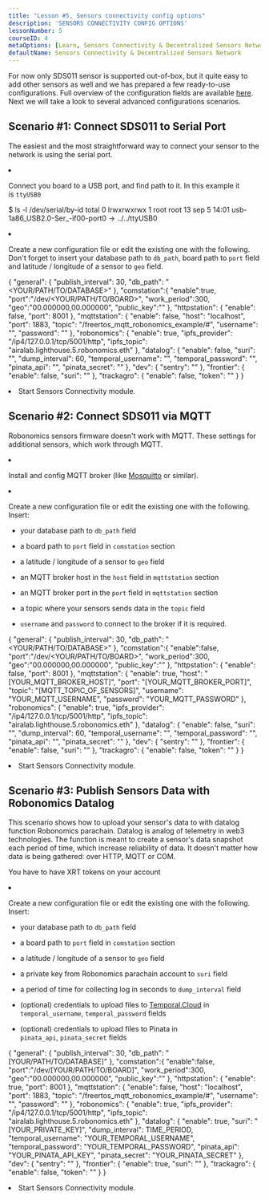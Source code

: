 ```yaml
---
title: "Lesson #5, Sensors connectivity config options"
description: 'SENSORS CONNECTIVITY CONFIG OPTIONS'
lessonNumber: 5
courseID: 4
metaOptions: [Learn, Sensors Connectivity & Decentralized Sensors Network]
defaultName: Sensors Connectivity & Decentralized Sensors Network
---
```


For now only SDS011 sensor is supported out-of-box, but it quite easy to add other sensors as well and we has prepared a few ready-to-use configurations. Full overview of the configuration fields are available [here](https://github.com/airalab/sensors-connectivity/tree/master/connectivity/config). Next we will take a look to several advanced configurations scenarios.

## Scenario #1: Connect SDS011 to Serial Port

The easiest and the most straightforward way to connect your sensor to the network is using the serial port. 

<List type="numbers">

<li>

Connect you board to a USB port, and find path to it. In this example it is `ttyUSB0`


<LessonCodeWrapper codeClass="big-code" language="bash">$ ls -l /dev/serial/by-id
total 0
lrwxrwxrwx 1 root root 13 sep 5 14:01 usb-1a86_USB2.0-Ser_-if00-port0 -> ../../ttyUSB0</LessonCodeWrapper>
</li>

<li>

Create a new configuration file or edit the existing one with the following. Don't forget to insert your database path to `db_path`, board path to `port` field and latitude / longitude of a sensor to `geo` field.

<LessonCodeWrapper codeClass="big-code" language="json">{
   "general": {
      "publish_interval": 30,
      "db_path": "<YOUR/PATH/TO/DATABASE>"
   },
   "comstation":{
      "enable":true,
      "port":"/dev/<YOUR/PATH/TO/BOARD>",
      "work_period":300,
      "geo":"00.000000,00.000000",
      "public_key":""
   },
   "httpstation": {
      "enable": false,
      "port": 8001
   },
   "mqttstation": {
      "enable": false,
      "host": "localhost",
      "port": 1883,
      "topic": "/freertos_mqtt_robonomics_example/#",
      "username": "",
      "password": ""
   },
   "robonomics": {
      "enable": true,
      "ipfs_provider": "/ip4/127.0.0.1/tcp/5001/http",
      "ipfs_topic": "airalab.lighthouse.5.robonomics.eth"
   },
   "datalog": {
      "enable": false,
      "suri": "",
      "dump_interval": 60,
      "temporal_username": "",
      "temporal_password": "",
      "pinata_api": "",
      "pinata_secret": ""
   },
   "dev": {
      "sentry": ""
   },
   "frontier": {
      "enable": false,
      "suri": ""
   },
   "trackagro": {
      "enable": false,
      "token": ""
   }
}</LessonCodeWrapper>

</li>

<li>Start Sensors Connectivity module.</li>

</List>


## Scenario #2: Connect SDS011 via MQTT

<RoboAcademyNote type="okay" title="INFO">Robonomics sensors firmware doesn't work with MQTT. These settings for additional sensors, which work through MQTT.
</RoboAcademyNote>

<List type="numbers">

<li>

Install and config MQTT broker (like [Mosquitto](https://mosquitto.org/) or similar).

</li>

<li>

Create a new configuration file or edit the existing one with the following. Insert:

- your database path to `db_path` field

- a board path to `port` field in `comstation` section

- a latitude / longitude of a sensor to `geo` field

- an MQTT broker host in the `host` field in `mqttstation` section

- an MQTT broker port in the `port` field in `mqttstation` section

- a topic where your sensors sends data in the `topic` field

- `username` and `password` to connect to the broker if it is required.


<LessonCodeWrapper codeClass="big-code" language="json">{
   "general": {
      "publish_interval": 30,
      "db_path": "<YOUR/PATH/TO/DATABASE>"
   },
   "comstation":{
      "enable":false,
      "port":"/dev/<YOUR/PATH/TO/BOARD>",
      "work_period":300,
      "geo":"00.000000,00.000000",
      "public_key":""
   },
   "httpstation": {
      "enable": false,
      "port": 8001
   },
   "mqttstation": {
      "enable": true,
      "host": "[YOUR_MQTT_BROKER_HOST]",
      "port": "[YOUR_MQTT_BROKER_PORT]",
      "topic": "[MQTT_TOPIC_OF_SENSORS]",
      "username": "YOUR_MQTT_USERNAME",
      "password": "YOUR_MQTT_PASSWORD"
   },
   "robonomics": {
      "enable": true,
      "ipfs_provider": "/ip4/127.0.0.1/tcp/5001/http",
      "ipfs_topic": "airalab.lighthouse.5.robonomics.eth"
   },
   "datalog": {
      "enable": false,
      "suri": "",
      "dump_interval": 60,
      "temporal_username": "",
      "temporal_password": "",
      "pinata_api": "",
      "pinata_secret": ""
   },
   "dev": {
      "sentry": ""
   },
   "frontier": {
      "enable": false,
      "suri": ""
   },
   "trackagro": {
      "enable": false,
      "token": ""
   }
}</LessonCodeWrapper>

</li>

<li>Start Sensors Connectivity module.</li>

</List>

## Scenario #3: Publish Sensors Data with Robonomics Datalog

This scenario shows how to upload your sensor's data to with datalog function Robonomics parachain. Datalog is analog of telemetry in web3 technologies. The function is meant to create a sensor's data snapshot each period of time, which increase reliability of data. It doesn't matter how data is being gathered: over HTTP, MQTT or COM.

<RoboAcademyNote type="warning" title="WARNING">You have to have XRT tokens on your account
</RoboAcademyNote>

<List type="numbers">

<li>

Create a new configuration file or edit the existing one with the following. Insert:

- your database path to `db_path` field

- a board path to `port` field in `comstation` section

- a latitude / longitude of a sensor to `geo` field

- a private key from Robonomics parachain account to `suri` field

- a period of time for collecting log in seconds to `dump_interval` field

- (optional) credentials to upload files to [Temporal.Cloud](http://Temporal.Cloud) in `temporal_username`, `temporal_password` fields

- (optional) credentials to upload files to Pinata in `pinata_api`, `pinata_secret` fields

<LessonCodeWrapper codeClass="big-code" language="json">{
   "general": {
      "publish_interval": 30,
      "db_path": "[YOUR/PATH/TO/DATABASE]"
   },
   "comstation":{
      "enable":false,
      "port":"/dev/[YOUR/PATH/TO/BOARD]",
      "work_period":300,
      "geo":"00.000000,00.000000",
      "public_key":""
   },
   "httpstation": {
      "enable": true,
      "port": 8001
   },
   "mqttstation": {
      "enable": false,
      "host": "localhost",
      "port": 1883,
      "topic": "/freertos_mqtt_robonomics_example/#",
      "username": "",
      "password": ""
   },
   "robonomics": {
      "enable": true,
      "ipfs_provider": "/ip4/127.0.0.1/tcp/5001/http",
      "ipfs_topic": "airalab.lighthouse.5.robonomics.eth"
   },
   "datalog": {
      "enable": true,
      "suri": "[YOUR_PRIVATE_KEY]",
      "dump_interval": TIME_PERIOD,
      "temporal_username": "YOUR_TEMPORAL_USERNAME",
      "temporal_password": "YOUR_TEMPORAL_PASSWORD",
      "pinata_api": "YOUR_PINATA_API_KEY",
      "pinata_secret": "YOUR_PINATA_SECRET"
   },
   "dev": {
      "sentry": ""
   },
   "frontier": {
      "enable": true,
      "suri": ""
   },
   "trackagro": {
      "enable": false,
      "token": ""
   }
}</LessonCodeWrapper>

</li>

<li>Start Sensors Connectivity module.</li>

</List>